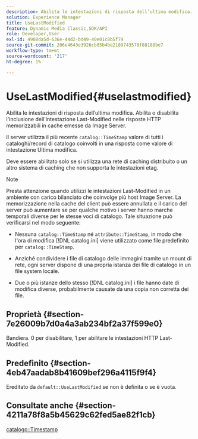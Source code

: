 ```yaml
---
description: Abilita le intestazioni di risposta dell’ultima modifica. Abilita o disabilita l'inclusione dell'intestazione Last-Modified nelle risposte HTTP memorizzabili in cache emesse da Image Server.
solution: Experience Manager
title: UseLastModified
feature: Dynamic Media Classic,SDK/API
role: Developer,User
exl-id: 4908da5d-636e-44d2-bd49-40e01c8b5f79
source-git-commit: 206e4643e3926cb85b4be2189743578f88180be7
workflow-type: tm+mt
source-wordcount: '217'
ht-degree: 1%

---
```


# UseLastModified{#uselastmodified}

Abilita le intestazioni di risposta dell’ultima modifica. Abilita o disabilita l&#39;inclusione dell&#39;intestazione Last-Modified nelle risposte HTTP memorizzabili in cache emesse da Image Server.

Il server utilizza il più recente `catalog::TimeStamp` valore di tutti i cataloghi/record di catalogo coinvolti in una risposta come valore di intestazione Ultima modifica.

Deve essere abilitato solo se si utilizza una rete di caching distribuito o un altro sistema di caching che non supporta le intestazioni etag.

>[!NOTE]
>
>Presta attenzione quando utilizzi le intestazioni Last-Modified in un ambiente con carico bilanciato che coinvolge più host Image Server. La memorizzazione nella cache del client può essere annullata e il carico del server può aumentare se per qualche motivo i server hanno marche temporali diverse per le stesse voci di catalogo. Tale situazione può verificarsi nel modo seguente:
>
>* Nessuna `catalog::TimeStamp` né `attribute::TimeStamp`, in modo che l&#39;ora di modifica [!DNL catalog.ini] viene utilizzato come file predefinito per `catalog::TimeStamp`.
>
>* Anziché condividere i file di catalogo delle immagini tramite un mount di rete, ogni server dispone di una propria istanza dei file di catalogo in un file system locale.
>* Due o più istanze dello stesso [!DNL catalog.ini] i file hanno date di modifica diverse, probabilmente causate da una copia non corretta dei file.
>


## Proprietà {#section-7e26009b7d0a4a3ab234bf2a37f599e0}

Bandiera. 0 per disabilitare, 1 per abilitare le intestazioni HTTP Last-Modified.

## Predefinito {#section-4eb47aadab8b41609bef296a4115f9f4}

Ereditato da `default::UseLastModified` se non è definita o se è vuota.

## Consultate anche {#section-4211a78f8a5b45629c62fed5ae82f1cb}

[catalogo::Timestamp](../../../../../is-api/image-catalog/image-serving-api-ref/c-image-catalog-reference/c-image-svg-data-reference/c-image-data-reference/r-timestamp-cat.md#reference-59a27b72f4cb4a53a3baba83214c4ded)
